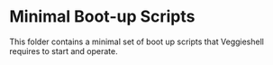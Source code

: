 # Minimal Boot-up Scripts

This folder contains a minimal set of boot up scripts that
Veggieshell requires to start and operate.

